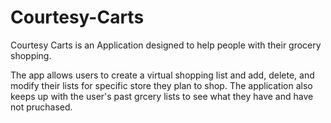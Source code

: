 # Courtesy-Carts
Courtesy Carts is an Application designed to help people with their grocery shopping.

The app allows users to create a virtual shopping list and add, delete, and modify their lists for specific store they plan to shop.
The application also keeps up with the user's past grcery lists to see what they have and have not pruchased.
